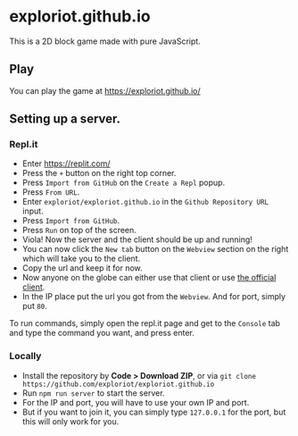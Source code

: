 # exploriot.github.io

This is a 2D block game made with pure JavaScript.

## Play

You can play the game at https://exploriot.github.io/

## Setting up a server.

### Repl.it

- Enter https://replit.com/
- Press the `+` button on the right top corner.
- Press `Import from GitHub` on the `Create a Repl` popup.
- Press `From URL`.
- Enter `exploriot/exploriot.github.io` in the `Github Repository URL` input.
- Press `Import from GitHub`.
- Press `Run` on top of the screen.
- Viola! Now the server and the client should be up and running!
- You can now click the `New tab` button on the `Webview` section on the right which will take you to the client.
- Copy the url and keep it for now.
- Now anyone on the globe can either use that client or use [the official client](https://exploriot.github.io/).
- In the IP place put the url you got from the `Webview`. And for port, simply put `80`.

To run commands, simply open the repl.it page and get to the `Console` tab and type the command you want, and press
enter.

### Locally

- Install the repository by **Code > Download ZIP**, or via `git clone https://github.com/exploriot/exploriot.github.io`
- Run `npm run server` to start the server.
- For the IP and port, you will have to use your own IP and port.
- But if you want to join it, you can simply type `127.0.0.1` for the port, but this will only work for you.